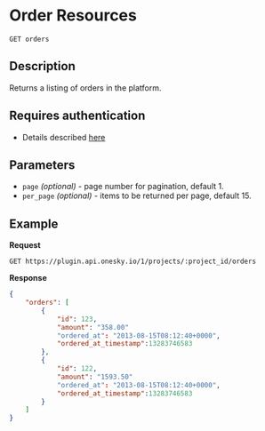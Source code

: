 # Order Resources

    GET orders

## Description
Returns a listing of orders in the platform.


## Requires authentication
- Details described [here](/README.md#authentication)


## Parameters
- `page` _(optional)_ - page number for pagination, default 1.
- `per_page` _(optional)_ - items to be returned per page, default 15.


## Example
**Request**

    GET https://plugin.api.onesky.io/1/projects/:project_id/orders

**Response**
``` json
{
    "orders": [
        {
            "id": 123,
            "amount": "358.00"
            "ordered_at": "2013-08-15T08:12:40+0000",
            "ordered_at_timestamp":13283746583
        },
        {
            "id": 122,
            "amount": "1593.50"
            "ordered_at": "2013-08-15T08:12:40+0000",
            "ordered_at_timestamp":13283746583
        }
    ]
}
```
